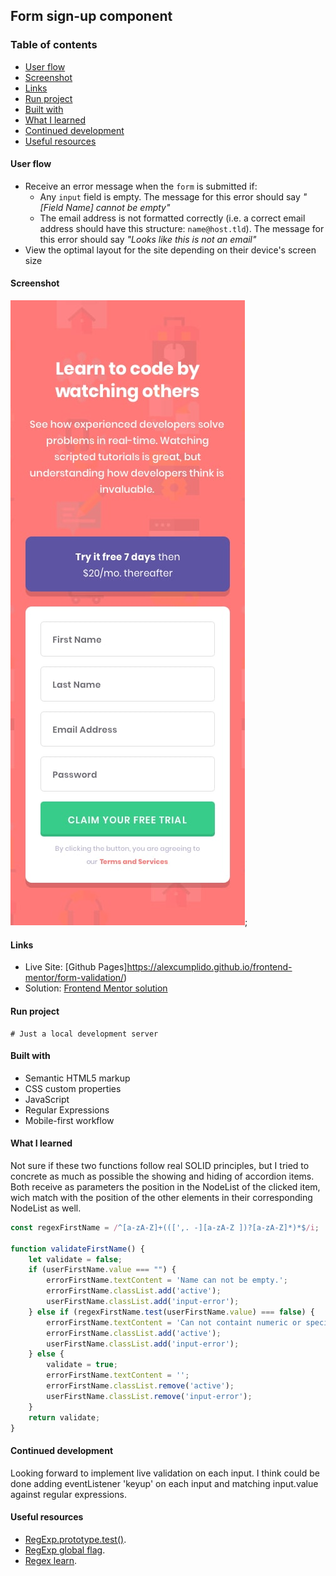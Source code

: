 ## Form sign-up component

### Table of contents
- [User flow](#user-flow)
- [Screenshot](#screenshot)
- [Links](#links)
- [Run project](#run-project)
- [Built with](#built-with)
- [What I learned](#what-i-learned)
- [Continued development](#continued-development)
- [Useful resources](#useful-resources)

#### User flow
- Receive an error message when the `form` is submitted if:
  - Any `input` field is empty. The message for this error should say *"[Field Name] cannot be empty"*
  - The email address is not formatted correctly (i.e. a correct email address should have this structure: `name@host.tld`). The message for this error should say *"Looks like this is not an email"*
- View the optimal layout for the site depending on their device's screen size

#### Screenshot
![Mobile preview](./design/mobile-design.jpg);

#### Links
- Live Site: [Github Pages]https://alexcumplido.github.io/frontend-mentor/form-validation/)
- Solution: [Frontend Mentor solution](https://www.frontendmentor.io/profile/alexcumplido)

#### Run project
```
# Just a local development server
```
#### Built with
- Semantic HTML5 markup
- CSS custom properties
- JavaScript
- Regular Expressions
- Mobile-first workflow

#### What I learned

Not sure if these two functions follow real SOLID principles, but I tried to concrete as much as possible the showing and hiding of accordion items. Both receive as parameters the position in the NodeList of the clicked item, wich match with the position of the other elements in their corresponding NodeList as well.

```js
const regexFirstName = /^[a-zA-Z]+(([',. -][a-zA-Z ])?[a-zA-Z]*)*$/i;

function validateFirstName() {
    let validate = false;
    if (userFirstName.value === "") {
        errorFirstName.textContent = 'Name can not be empty.';
        errorFirstName.classList.add('active');
        userFirstName.classList.add('input-error');
    } else if (regexFirstName.test(userFirstName.value) === false) {
        errorFirstName.textContent = 'Can not containt numeric or special values.';
        errorFirstName.classList.add('active');
        userFirstName.classList.add('input-error');
    } else {
        validate = true;
        errorFirstName.textContent = '';
        errorFirstName.classList.remove('active');
        userFirstName.classList.remove('input-error');
    }
    return validate;
}
```

#### Continued development

Looking forward to implement live validation on each input. I think could be done adding eventListener 'keyup' on each input and matching input.value against regular expressions.

#### Useful resources
- [RegExp.prototype.test()](https://developer.mozilla.org/en-US/docs/Web/JavaScript/Reference/Global_Objects/RegExp/test).
- [RegExp global flag](https://developer.mozilla.org/en-US/docs/Web/JavaScript/Reference/Global_Objects/RegExp/global).
- [Regex learn](https://regexlearn.com/).


